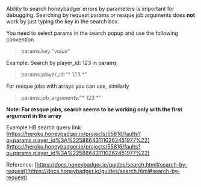 Ability to search honeybadger errors by parameters is important for debugging.
Searching by request params or resque job arguments does **not** work by just typing the key in the search box.


You need to select params in the search popup and use the following convention
> params.key:"*value*" 

Example: Search by player_id: 123 in params
> params.player_id:"* 123 *"

For resque jobs with arrays you can use, similarly
> params.job_arguments:"* 123 *"

**Note: For resque jobs, search seems to be working only with the first argument in the array**

Example HB search query link:
[https://heroku.honeybadger.io/projects/55816/faults?q=params.player_id%3A%225886431110262451977%22](https://heroku.honeybadger.io/projects/55816/faults?q=params.player_id%3A%225886431110262451977%22)


Reference: [https://docs.honeybadger.io/guides/search.html#search-by-request](https://docs.honeybadger.io/guides/search.html#search-by-request)

